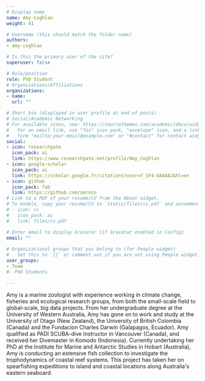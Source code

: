 ```yaml
---
# Display name
name: Amy Coghlan
weight: 41

# Username (this should match the folder name)
authors:
- amy-coghlan

# Is this the primary user of the site?
superuser: false

# Role/position
role: PhD Student
# Organizations/Affiliations
organizations:
- name: 
  url: ""

# Short bio (displayed in user profile at end of posts)
# Social/Academic Networking
# For available icons, see: https://sourcethemes.com/academic/docs/widgets/#icons
#   For an email link, use "fas" icon pack, "envelope" icon, and a link in the
#   form "mailto:your-email@example.com" or "#contact" for contact widget.
social:
- icon: researchgate
  icon_pack: ai
  link: https://www.researchgate.net/profile/Amy_Coghlan
- icon: google-scholar
  icon_pack: ai
  link: https://scholar.google.fr/citations?user=Y_1F4-UAAAAJ&hl=en
- icon: github
  icon_pack: fab
  link: https://github.com/amroco
# Link to a PDF of your resume/CV from the About widget.
# To enable, copy your resume/CV to `static/files/cv.pdf` and uncomment the lines below.  
# - icon: cv
#   icon_pack: ai
#   link: files/cv.pdf

# Enter email to display Gravatar (if Gravatar enabled in Config)
email: ""
  
# Organizational groups that you belong to (for People widget)
#   Set this to `[]` or comment out if you are not using People widget.  
user_groups:
- Team
#- PhD Students

---
```

Amy is a marine zoologist with experience working in climate change, fisheries and ecological research groups, from both the small-scale field to global-scale, big data projects. From her undergraduate degree at the University of Western Australia, Amy has gone on to work and study at the University of Otago (New Zealand), the University of British Colombia (Canada) and the Fundacion Charles Darwin (Galapagos, Ecuador). Amy qualified as PADI SCUBA-dive Instructor in Vancouver (Canada), and received her Divemaster in Komodo (Indonesia). Currently undertaking her PhD at the Institute for Marine and Antarctic Studies in Hobart (Australia), Amy is conducting an extensive fish collection to investigate the trophodynamics of coastal reef systems. This project has taken her on spearfishing expeditions to island and coastal locations along Australia's eastern seaboard.
